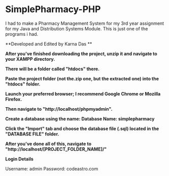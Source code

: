 # SimplePharmacy-PHP
I had to make a Pharmacy Management System for my 3rd year assignment for my Java and Distribution Systems Module. This is just one of the programs i had.

**Developed and Edited by Karna Das **

**After you've finished downloading the project, 
unzip it and navigate to your XAMPP directory.**

**There will be a folder called "htdocs" there.**

**Paste the project folder (not the.zip one, but the extracted one) 
into the "htdocs" folder.**

**Launch your preferred browser; I recommend Google Chrome 
or Mozilla Firefox.**

**Then navigate to "http://localhost/phpmyadmin".**

**Create a database using the name:
Database Name: simplepharmacy**

**Click the "Import" tab and choose the database file (.sql) 
located in the "DATABASE FILE" folder.**

**After you've done all of this, navigate to 
"http://localhost/[PROJECT_FOLDER_NAME]/"**

**Login Details**

Username: admin
Password: codeastro.com

